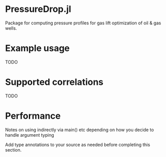 # PressureDrop.jl
Package for computing pressure profiles for gas lift optimization of oil &amp; gas wells.

# Example usage

TODO

# Supported correlations

TODO

# Performance

Notes on using indirectly via main() etc depending on how you decide to handle argument typing

Add type annotations to your source as needed before completing this section.
